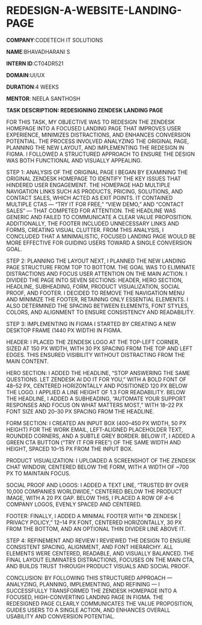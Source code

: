 # REDESIGN-A-WEBSITE-LANDING-PAGE

**COMPANY**:CODETECH IT SOLUTIONS

**NAME**:BHAVADHARANI S

**INTERN ID**:CT04DR521

**DOMAIN**:UI/UX

**DURATION**:4 WEEKS

**MENTOR**: NEELA SANTHOSH

**TASK DESCRIPTION: REDESIGNING ZENDESK LANDING PAGE**

FOR THIS TASK, MY OBJECTIVE WAS TO REDESIGN THE ZENDESK HOMEPAGE INTO A FOCUSED LANDING PAGE THAT IMPROVES USER EXPERIENCE, MINIMIZES DISTRACTIONS, AND ENHANCES CONVERSION POTENTIAL. THE PROCESS INVOLVED ANALYZING THE ORIGINAL PAGE, PLANNING THE NEW LAYOUT, AND IMPLEMENTING THE REDESIGN IN FIGMA. I FOLLOWED A STRUCTURED APPROACH TO ENSURE THE DESIGN WAS BOTH FUNCTIONAL AND VISUALLY APPEALING.

STEP 1: ANALYSIS OF THE ORIGINAL PAGE
I BEGAN BY EXAMINING THE ORIGINAL ZENDESK HOMEPAGE TO IDENTIFY THE KEY ISSUES THAT HINDERED USER ENGAGEMENT. THE HOMEPAGE HAD MULTIPLE NAVIGATION LINKS SUCH AS PRODUCTS, PRICING, SOLUTIONS, AND CONTACT SALES, WHICH ACTED AS EXIT POINTS. IT CONTAINED MULTIPLE CTAS — “TRY IT FOR FREE,” “VIEW DEMO,” AND “CONTACT SALES” — THAT COMPETED FOR ATTENTION. THE HEADLINE WAS GENERIC AND FAILED TO COMMUNICATE A CLEAR VALUE PROPOSITION. ADDITIONALLY, THE FOOTER INCLUDED UNNECESSARY LINKS AND FORMS, CREATING VISUAL CLUTTER. FROM THIS ANALYSIS, I CONCLUDED THAT A MINIMALISTIC, FOCUSED LANDING PAGE WOULD BE MORE EFFECTIVE FOR GUIDING USERS TOWARD A SINGLE CONVERSION GOAL.

STEP 2: PLANNING THE LAYOUT
NEXT, I PLANNED THE NEW LANDING PAGE STRUCTURE FROM TOP TO BOTTOM. THE GOAL WAS TO ELIMINATE DISTRACTIONS AND FOCUS USER ATTENTION ON THE MAIN ACTION. I DIVIDED THE PAGE INTO SEVEN SECTIONS: HEADER, HERO SECTION, HEADLINE, SUBHEADING, FORM, PRODUCT VISUALIZATION, SOCIAL PROOF, AND FOOTER. I DECIDED TO REMOVE THE NAVIGATION MENU AND MINIMIZE THE FOOTER, RETAINING ONLY ESSENTIAL ELEMENTS. I ALSO DETERMINED THE SPACING BETWEEN ELEMENTS, FONT STYLES, COLORS, AND ALIGNMENT TO ENSURE CONSISTENCY AND READABILITY.

STEP 3: IMPLEMENTING IN FIGMA
I STARTED BY CREATING A NEW DESKTOP FRAME (1440 PX WIDTH) IN FIGMA.

HEADER: I PLACED THE ZENDESK LOGO AT THE TOP-LEFT CORNER, SIZED AT 150 PX WIDTH, WITH 30 PX SPACING FROM THE TOP AND LEFT EDGES. THIS ENSURED VISIBILITY WITHOUT DISTRACTING FROM THE MAIN CONTENT.

HERO SECTION: I ADDED THE HEADLINE, “STOP ANSWERING THE SAME QUESTIONS. LET ZENDESK AI DO IT FOR YOU,” WITH A BOLD FONT OF 48–52 PX, CENTERED HORIZONTALLY AND POSITIONED 120 PX BELOW THE LOGO. I APPLIED A LINE HEIGHT OF 1.3 FOR READABILITY. BELOW THE HEADLINE, I ADDED A SUBHEADING, “AUTOMATE YOUR SUPPORT RESPONSES AND FOCUS ON WHAT MATTERS MOST,” WITH 18–22 PX FONT SIZE AND 20–30 PX SPACING FROM THE HEADLINE.

FORM SECTION: I CREATED AN INPUT BOX (400–450 PX WIDTH, 50 PX HEIGHT) FOR THE WORK EMAIL, LEFT-ALIGNED PLACEHOLDER TEXT, ROUNDED CORNERS, AND A SUBTLE GREY BORDER. BELOW IT, I ADDED A GREEN CTA BUTTON (“TRY IT FOR FREE”) OF THE SAME WIDTH AND HEIGHT, SPACED 10–15 PX FROM THE INPUT BOX.

PRODUCT VISUALIZATION: I UPLOADED A SCREENSHOT OF THE ZENDESK CHAT WINDOW, CENTERED BELOW THE FORM, WITH A WIDTH OF ~700 PX TO MAINTAIN FOCUS.

SOCIAL PROOF AND LOGOS: I ADDED A TEXT LINE, “TRUSTED BY OVER 10,000 COMPANIES WORLDWIDE,” CENTERED BELOW THE PRODUCT IMAGE, WITH A 20 PX GAP. BELOW THIS, I PLACED A ROW OF 4–6 COMPANY LOGOS, EVENLY SPACED AND CENTERED.

FOOTER: FINALLY, I ADDED A MINIMAL FOOTER WITH “© ZENDESK | PRIVACY POLICY,” 12–14 PX FONT, CENTERED HORIZONTALLY, 30 PX FROM THE BOTTOM, AND AN OPTIONAL THIN DIVIDER LINE ABOVE IT.

STEP 4: REFINEMENT AND REVIEW
I REVIEWED THE DESIGN TO ENSURE CONSISTENT SPACING, ALIGNMENT, AND FONT HIERARCHY. ALL ELEMENTS WERE CENTERED, READABLE, AND VISUALLY BALANCED. THE FINAL LAYOUT ELIMINATES DISTRACTIONS, FOCUSES ON THE MAIN CTA, AND BUILDS TRUST THROUGH PRODUCT VISUALS AND SOCIAL PROOF.

CONCLUSION:
BY FOLLOWING THIS STRUCTURED APPROACH — ANALYZING, PLANNING, IMPLEMENTING, AND REFINING — I SUCCESSFULLY TRANSFORMED THE ZENDESK HOMEPAGE INTO A FOCUSED, HIGH-CONVERTING LANDING PAGE IN FIGMA. THE REDESIGNED PAGE CLEARLY COMMUNICATES THE VALUE PROPOSITION, GUIDES USERS TO A SINGLE ACTION, AND ENHANCES OVERALL USABILITY AND CONVERSION POTENTIAL.

